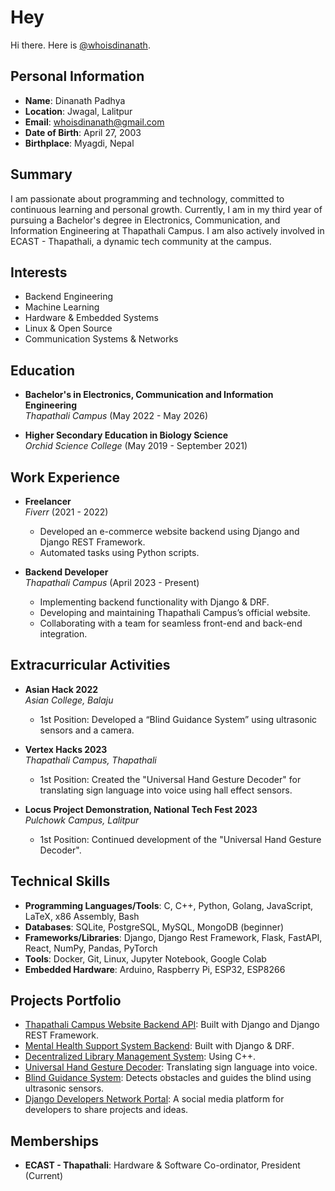 # Hey

Hi there. Here is [@whoisdinanath](<https://github.com/whoisdinanath>).

## Personal Information

- **Name**: Dinanath Padhya
- **Location**: Jwagal, Lalitpur
- **Email**: <whoisdinanath@gmail.com>
- **Date of Birth**: April 27, 2003
- **Birthplace**: Myagdi, Nepal

## Summary

I am passionate about programming and technology, committed to continuous learning and personal growth. Currently, I am in my third year of pursuing a Bachelor's degree in Electronics, Communication, and Information Engineering at Thapathali Campus. I am also actively involved in ECAST - Thapathali, a dynamic tech community at the campus.

## Interests

- Backend Engineering
- Machine Learning
- Hardware & Embedded Systems
- Linux & Open Source
- Communication Systems & Networks

## Education

- **Bachelor's in Electronics, Communication and Information Engineering**  
  *Thapathali Campus* (May 2022 - May 2026)  
  <!-- - First Year Project: *Bibliocrypt* - A decentralized library management system using blockchain technology. -->

- **Higher Secondary Education in Biology Science**  
  *Orchid Science College* (May 2019 - September 2021)  
  <!-- - Final Grade: 3.73/4 -->

## Work Experience

- **Freelancer**  
  *Fiverr* (2021 - 2022)  
  - Developed an e-commerce website backend using Django and Django REST Framework.
  - Automated tasks using Python scripts.
  <!-- - Assisted clients with various projects. -->

- **Backend Developer**  
  *Thapathali Campus* (April 2023 - Present)  
  - Implementing backend functionality with Django & DRF.
  - Developing and maintaining Thapathali Campus’s official website.
  - Collaborating with a team for seamless front-end and back-end integration.

## Extracurricular Activities

- **Asian Hack 2022**  
  *Asian College, Balaju*  
  - 1st Position: Developed a “Blind Guidance System” using ultrasonic sensors and a camera.

- **Vertex Hacks 2023**  
  *Thapathali Campus, Thapathali*  
  - 1st Position: Created the "Universal Hand Gesture Decoder" for translating sign language into voice using hall effect sensors.

- **Locus Project Demonstration, National Tech Fest 2023**  
  *Pulchowk Campus, Lalitpur*  
  - 1st Position: Continued development of the "Universal Hand Gesture Decoder".

## Technical Skills

- **Programming Languages/Tools**: C, C++, Python, Golang, JavaScript, LaTeX, x86 Assembly, Bash
- **Databases**: SQLite, PostgreSQL, MySQL, MongoDB (beginner)
- **Frameworks/Libraries**: Django, Django Rest Framework, Flask, FastAPI, React, NumPy, Pandas, PyTorch
- **Tools**: Docker, Git, Linux, Jupyter Notebook, Google Colab
- **Embedded Hardware**: Arduino, Raspberry Pi, ESP32, ESP8266

## Projects Portfolio

- [Thapathali Campus Website Backend API](https://tcioe.edu.np): Built with Django and Django REST Framework.
- [Mental Health Support System Backend](https://github.com/sangam2121/zenithzone-backend): Built with Django & DRF.
- [Decentralized Library Management System](https://github.com/whoisdinanath/bibliocrypt-v2): Using C++.
- [Universal Hand Gesture Decoder](https://github.com/monoastro/hack-2022-theturingpoint-): Translating sign language into voice.
- [Blind Guidance System](https://github.com/monoastro/handyCode): Detects obstacles and guides the blind using ultrasonic sensors.
- [Django Developers Network Portal](https://github.com/whoisdinanath/django-developers-network-portal): A social media platform for developers to share projects and ideas.

## Memberships

- **ECAST - Thapathali**: Hardware & Software Co-ordinator, President (Current)
